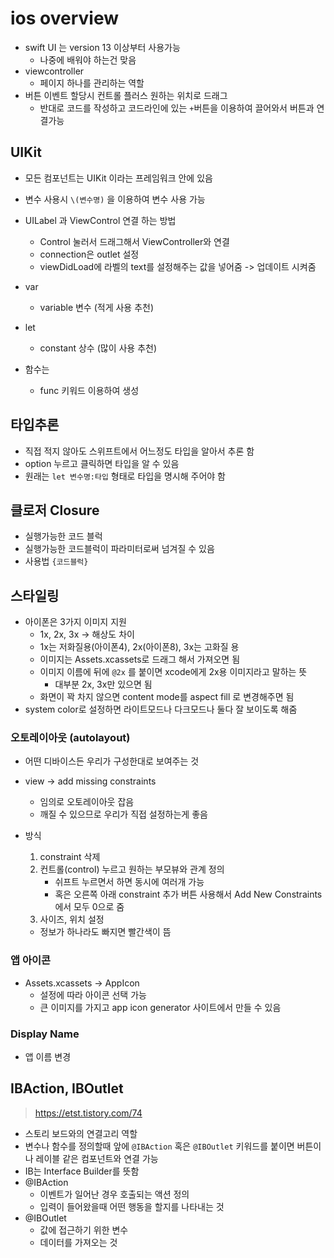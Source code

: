 # ios overview

- swift UI 는 version 13 이상부터 사용가능
  - 나중에 배워야 하는건 맞음
- viewcontroller
  - 페이지 하나를 관리하는 역할
- 버튼 이벤트 할당시 컨트롤 플러스 원하는 위치로 드래그
  - 반대로 코드를 작성하고 코드라인에 있는 `+`버튼을 이용하여 끌어와서 버튼과 연결가능



## UIKit

- 모든 컴포넌트는 UIKit 이라는 프레임워크 안에 있음

- 변수 사용시 `\(변수명)` 을 이용하여 변수 사용 가능
- UILabel 과 ViewControl 연결 하는 방법
  - Control 눌러서 드래그해서 ViewController와 연결
  - connection은 outlet 설정
  - viewDidLoad에 라벨의 text를 설정해주는 값을 넣어줌 -> 업데이트 시켜줌
- var
  - variable 변수 (적게 사용 추천)
- let
  - constant 상수 (많이 사용 추천)
- 함수는
  - func 키워드 이용하여 생성

## 타입추론

- 직접 적지 않아도 스위프트에서 어느정도 타입을 알아서 추론 함
- option 누르고 클릭하면 타입을 알 수 있음
- 원래는 `let 변수명:타입` 형태로 타입을 명시해 주어야 함



## 클로저 Closure

- 실행가능한 코드 블럭
- 실행가능한 코드블럭이 파라미터로써 넘겨질 수 있음
- 사용법 `{코드블럭}` 



## 스타일링

- 아이폰은 3가지 이미지 지원
  - 1x, 2x, 3x -> 해상도 차이
  - 1x는 저화질용(아이폰4), 2x(아이폰8), 3x는 고화질 용
  - 이미지는 Assets.xcassets로 드래그 해서 가져오면 됨
  - 이미지 이름에 뒤에 `@2x` 를 붙이면 xcode에게 2x용 이미지라고 말하는 뜻
    - 대부분 2x, 3x만 있으면 됨
  - 화면이 꽉 차지 않으면 content mode를 aspect fill 로 변경해주면 됨
- system color로 설정하면 라이트모드나 다크모드나 둘다 잘 보이도록 해줌

### 오토레이아웃 (autolayout)

- 어떤 디바이스든 우리가 구성한대로 보여주는 것

- view -> add missing constraints

  - 임의로 오토레이아웃 잡음
  - 깨질 수 있으므로 우리가 직접 설정하는게 좋음

- 방식

  1. constraint 삭제
  2. 컨트롤(control) 누르고 원하는 부모뷰와 관계 정의
     - 쉬프트 누르면서 하면 동시에 여러개 가능
     - 혹은 오른쪽 아래 constraint 추가 버튼 사용해서 Add New Constraints에서 모두 0으로 줌
  3. 사이즈, 위치 설정

  - 정보가 하나라도 빠지면 빨간색이 뜸



### 앱 아이콘

- Assets.xcassets -> AppIcon
  - 설정에 따라 아이콘 선택 가능
  - 큰 이미지를 가지고 app icon generator 사이트에서 만들 수 있음



### Display Name

- 앱 이름 변경



## IBAction, IBOutlet

> https://etst.tistory.com/74

- 스토리 보드와의 연결고리 역할
- 변수나 함수를 정의할때 앞에 `@IBAction` 혹은 `@IBOutlet` 키워드를 붙이면 버튼이나 레이블 같은 컴포넌트와 연결 가능
- IB는 Interface Builder를 뜻함
- @IBAction
  - 이벤트가 일어난 경우 호출되는 액션 정의
  - 입력이 들어왔을때 어떤 행동을 할지를 나타내는 것
- @IBOutlet
  - 값에 접근하기 위한 변수
  - 데이터를 가져오는 것